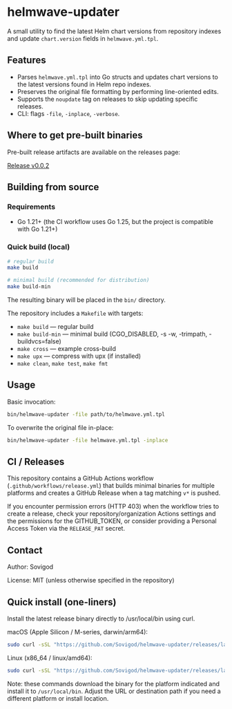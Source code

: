 # helmwave-updater

A small utility to find the latest Helm chart versions from repository indexes and update `chart.version` fields in `helmwave.yml.tpl`.

## Features

- Parses `helmwave.yml.tpl` into Go structs and updates chart versions to the latest versions found in Helm repo indexes.
- Preserves the original file formatting by performing line-oriented edits.
- Supports the `noupdate` tag on releases to skip updating specific releases.
- CLI: flags `-file`, `-inplace`, `-verbose`.

## Where to get pre-built binaries

Pre-built release artifacts are available on the releases page:

[Release v0.0.2](https://github.com/Sovigod/helmwave-updater/releases/tag/v0.0.2)

## Building from source

### Requirements

- Go 1.21+ (the CI workflow uses Go 1.25, but the project is compatible with Go 1.21+)

### Quick build (local)

```bash
# regular build
make build

# minimal build (recommended for distribution)
make build-min
```

The resulting binary will be placed in the `bin/` directory.

The repository includes a `Makefile` with targets:

- `make build` — regular build
- `make build-min` — minimal build (CGO_DISABLED, -s -w, -trimpath, -buildvcs=false)
- `make cross` — example cross-build
- `make upx` — compress with upx (if installed)
- `make clean`, `make test`, `make fmt`

## Usage

Basic invocation:

```bash
bin/helmwave-updater -file path/to/helmwave.yml.tpl
```

To overwrite the original file in-place:

```bash
bin/helmwave-updater -file helmwave.yml.tpl -inplace
```

## CI / Releases

This repository contains a GitHub Actions workflow (`.github/workflows/release.yml`) that builds minimal binaries for multiple platforms and creates a GitHub Release when a tag matching `v*` is pushed.

If you encounter permission errors (HTTP 403) when the workflow tries to create a release, check your repository/organization Actions settings and the permissions for the GITHUB_TOKEN, or consider providing a Personal Access Token via the `RELEASE_PAT` secret.

## Contact

Author: Sovigod

License: MIT (unless otherwise specified in the repository)

## Quick install (one-liners)

Install the latest release binary directly to /usr/local/bin using curl.

macOS (Apple Silicon / M-series, darwin/arm64):

```bash
sudo curl -sSL "https://github.com/Sovigod/helmwave-updater/releases/latest/download/helmwave-updater-darwin-arm64" -o /usr/local/bin/helmwave-updater && sudo chmod +x /usr/local/bin/helmwave-updater
```

Linux (x86_64 / linux/amd64):

```bash
sudo curl -sSL "https://github.com/Sovigod/helmwave-updater/releases/latest/download/helmwave-updater-linux-amd64" -o /usr/local/bin/helmwave-updater && sudo chmod +x /usr/local/bin/helmwave-updater
```

Note: these commands download the binary for the platform indicated and install it to `/usr/local/bin`. Adjust the URL or destination path if you need a different platform or install location.
